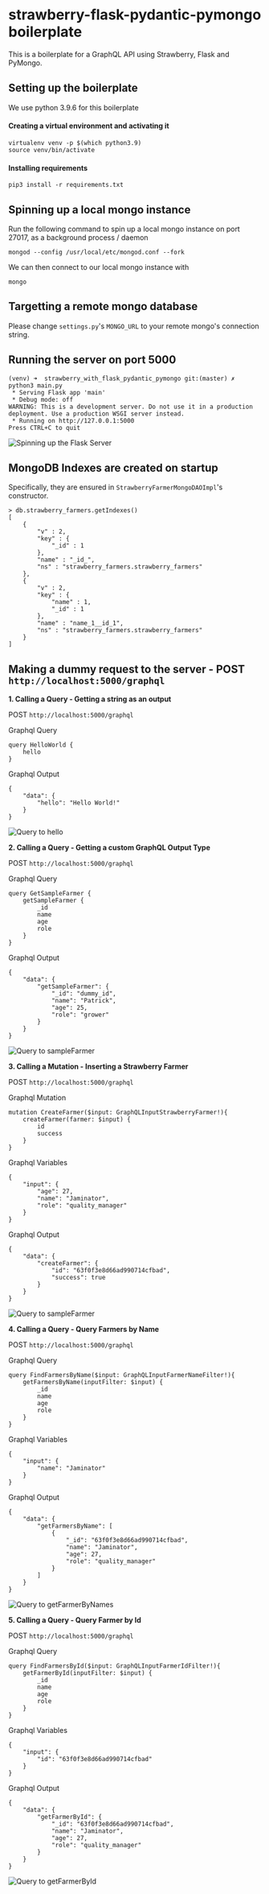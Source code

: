 # strawberry-flask-pydantic-pymongo boilerplate

This is a boilerplate for a GraphQL API using Strawberry, Flask and PyMongo.

## Setting up the boilerplate

We use python 3.9.6 for this boilerplate

#### Creating a virtual environment and activating it

```commandline
virtualenv venv -p $(which python3.9)
source venv/bin/activate
```

#### Installing requirements

```commandline
pip3 install -r requirements.txt
```

## Spinning up a local mongo instance

Run the following command to spin up a local mongo instance on port 27017, as a background process / daemon

```commandline
mongod --config /usr/local/etc/mongod.conf --fork
```

We can then connect to our local mongo instance with 

```commandline
mongo
```

## Targetting a remote mongo database

Please change `settings.py`'s `MONGO_URL` to your remote mongo's connection string.

## Running the server on port 5000

```commandline
(venv) ➜  strawberry_with_flask_pydantic_pymongo git:(master) ✗ python3 main.py
 * Serving Flask app 'main'
 * Debug mode: off
WARNING: This is a development server. Do not use it in a production deployment. Use a production WSGI server instead.
 * Running on http://127.0.0.1:5000
Press CTRL+C to quit
```

![Spinning up the Flask Server](pictures/spinning_up_the_server.png)

## MongoDB Indexes are created on startup

Specifically, they are ensured in `StrawberryFarmerMongoDAOImpl`'s constructor.

```commandline
> db.strawberry_farmers.getIndexes()
[
	{
		"v" : 2,
		"key" : {
			"_id" : 1
		},
		"name" : "_id_",
		"ns" : "strawberry_farmers.strawberry_farmers"
	},
	{
		"v" : 2,
		"key" : {
			"name" : 1,
			"_id" : 1
		},
		"name" : "name_1__id_1",
		"ns" : "strawberry_farmers.strawberry_farmers"
	}
]
```

## Making a dummy request to the server - POST `http://localhost:5000/graphql`

**1. Calling a Query - Getting a string as an output**

POST `http://localhost:5000/graphql`

Graphql Query

```
query HelloWorld {
	hello
}
```

Graphql Output

```
{
	"data": {
		"hello": "Hello World!"
	}
}
```

![Query to hello](pictures/query_hello.png)


**2. Calling a Query - Getting a custom GraphQL Output Type**

POST `http://localhost:5000/graphql`

Graphql Query

```
query GetSampleFarmer {
	getSampleFarmer {
		_id
		name
		age
		role
	}
}
```

Graphql Output

```
{
	"data": {
		"getSampleFarmer": {
			"_id": "dummy_id",
			"name": "Patrick",
			"age": 25,
			"role": "grower"
		}
	}
}
```

![Query to sampleFarmer](pictures/query_sample_farmer.png)

**3. Calling a Mutation - Inserting a Strawberry Farmer**

POST `http://localhost:5000/graphql`

Graphql Mutation

```
mutation CreateFarmer($input: GraphQLInputStrawberryFarmer!){
	createFarmer(farmer: $input) {
		id
		success
	}
}
```

Graphql Variables

```
{
	"input": {
		"age": 27,
		"name": "Jaminator",
		"role": "quality_manager"
	}
}
```

Graphql Output

```
{
	"data": {
		"createFarmer": {
			"id": "63f0f3e8d66ad990714cfbad",
			"success": true
		}
	}
}
```

![Query to sampleFarmer](pictures/query_sample_farmer.png)


**4. Calling a Query - Query Farmers by Name**

POST `http://localhost:5000/graphql`

Graphql Query

```
query FindFarmersByName($input: GraphQLInputFarmerNameFilter!){
	getFarmersByName(inputFilter: $input) {
		_id
		name
		age
		role
	}
}
```

Graphql Variables

```
{
	"input": {
		"name": "Jaminator"
	}
}
```

Graphql Output

```
{
	"data": {
		"getFarmersByName": [
			{
				"_id": "63f0f3e8d66ad990714cfbad",
				"name": "Jaminator",
				"age": 27,
				"role": "quality_manager"
			}
		]
	}
}
```

![Query to getFarmerByNames](pictures/query_get_farmers_by_name.png)

**5. Calling a Query - Query Farmer by Id**

POST `http://localhost:5000/graphql`

Graphql Query

```
query FindFarmersById($input: GraphQLInputFarmerIdFilter!){
	getFarmerById(inputFilter: $input) {
		_id
		name
		age
		role
	}
}
```

Graphql Variables

```
{
	"input": {
		"id": "63f0f3e8d66ad990714cfbad"
	}
}
```

Graphql Output

```
{
	"data": {
		"getFarmerById": {
			"_id": "63f0f3e8d66ad990714cfbad",
			"name": "Jaminator",
			"age": 27,
			"role": "quality_manager"
		}
	}
}
```

![Query to getFarmerById](pictures/query_get_farmer_by_id.png)